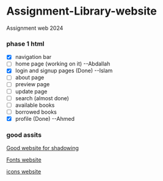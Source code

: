 # Assignment-Library-website

Assignment web 2024

### phase 1 html

- [x] navigation bar
- [ ] home page (working on it) --Abdallah
- [x] login and signup pages (Done) --Islam
- [ ] about page
- [ ] preview page
- [ ] update page
- [ ] search (almost done)
- [ ] available books
- [ ] borrowed books
- [x] profile (Done) --Ahmed

### good assits

[Good website for shadowing](https://getcssscan.com/css-box-shadow-examples)

[Fonts website](https://fonts.google.com/)

[icons website](https://fonts.google.com/icons)
